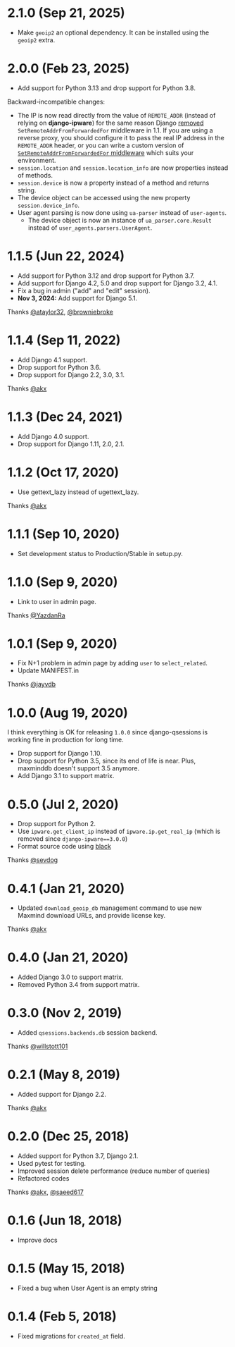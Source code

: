# 2.1.0 (Sep 21, 2025)

- Make `geoip2` an optional dependency. It can be installed using the `geoip2` extra.

# 2.0.0 (Feb 23, 2025)

- Add support for Python 3.13 and drop support for Python 3.8.

Backward-incompatible changes:

- The IP is now read directly from the value of `REMOTE_ADDR`
  (instead of relying on **django-ipware**)
  for the same reason Django
  [removed](https://docs.djangoproject.com/en/5.2/releases/1.1/#removed-setremoteaddrfromforwardedfor-middleware)
  `SetRemoteAddrFromForwardedFor` middleware in 1.1.
  If you are using a reverse proxy,
  you should configure it
  to pass the real IP address in the `REMOTE_ADDR` header,
  or you can write a custom version of
  [`SetRemoteAddrFromForwardedFor` middleware](https://github.com/django/django/blob/91f18400cc0fb37659e2dbaab5484ff2081f1f30/django/middleware/http.py#L33)
  which suits your environment.
- `session.location` and `session.location_info` are now properties
  instead of methods.
- `session.device` is now a property instead of a method and returns string.
- The device object can be accessed using the new property `session.device_info`.
- User agent parsing is now done using `ua-parser` instead of `user-agents`.
  - The device object is now an instance of `ua_parser.core.Result`
    instead of `user_agents.parsers.UserAgent`.


# 1.1.5 (Jun 22, 2024)

- Add support for Python 3.12 and drop support for Python 3.7.
- Add support for Django 4.2, 5.0 and drop support for Django 3.2, 4.1.
- Fix a bug in admin ("add" and "edit" session).
- **Nov 3, 2024:** Add support for Django 5.1.

Thanks [@ataylor32](https://github.com/ataylor32), [@browniebroke](https://github.com/browniebroke)

# 1.1.4 (Sep 11, 2022)

- Add Django 4.1 support.
- Drop support for Python 3.6.
- Drop support for Django 2.2, 3.0, 3.1.

Thanks [@akx](https://github.com/akx)

# 1.1.3 (Dec 24, 2021)

- Add Django 4.0 support.
- Drop support for Django 1.11, 2.0, 2.1.

# 1.1.2 (Oct 17, 2020)

- Use gettext_lazy instead of ugettext_lazy.

Thanks [@akx](https://github.com/akx)

# 1.1.1 (Sep 10, 2020)

- Set development status to Production/Stable in setup.py.

# 1.1.0 (Sep 9, 2020)

- Link to user in admin page.

Thanks [@YazdanRa](https://github.com/YazdanRa)

# 1.0.1 (Sep 9, 2020)

- Fix N+1 problem in admin page by adding `user` to `select_related`.
- Update MANIFEST.in

Thanks [@jayvdb](https://github.com/jayvdb)

# 1.0.0 (Aug 19, 2020)

I think everything is OK for releasing `1.0.0` since django-qsessions is working fine in production for long time.

- Drop support for Django 1.10.
- Drop support for Python 3.5, since its end of life is near. Plus, maxminddb doesn't support 3.5 anymore.
- Add Django 3.1 to support matrix.

# 0.5.0 (Jul 2, 2020)

- Drop support for Python 2.
- Use `ipware.get_client_ip` instead of `ipware.ip.get_real_ip` (which is removed since `django-ipware==3.0.0`)
- Format source code using [black](https://github.com/psf/black)

Thanks [@sevdog](https://github.com/sevdog)

# 0.4.1 (Jan 21, 2020)

- Updated `download_geoip_db` management command to use new Maxmind download URLs, and provide license key.

Thanks [@akx](https://github.com/akx)

# 0.4.0 (Jan 21, 2020)

- Added Django 3.0 to support matrix.
- Removed Python 3.4 from support matrix.

# 0.3.0 (Nov 2, 2019)

- Added `qsessions.backends.db` session backend.

Thanks [@willstott101](https://github.com/willstott101)

# 0.2.1 (May 8, 2019)

- Added support for Django 2.2.

Thanks [@akx](https://github.com/akx)

# 0.2.0 (Dec 25, 2018)

- Added support for Python 3.7, Django 2.1.
- Used pytest for testing.
- Improved session delete performance (reduce number of queries)
- Refactored codes

Thanks [@akx](https://github.com/akx), [@saeed617](https://github.com/saeed617)

# 0.1.6 (Jun 18, 2018)

- Improve docs

# 0.1.5 (May 15, 2018)

- Fixed a bug when User Agent is an empty string

# 0.1.4 (Feb 5, 2018)

- Fixed migrations for `created_at` field.
